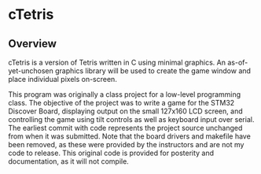 # cTetris

## Overview

cTetris is a version of Tetris written in C using minimal graphics. An
as-of-yet-unchosen graphics library will be used to create the game window
and place individual pixels on-screen.

This program was originally a class project for a low-level programming class.
The objective of the project was to write a game for the STM32 Discover Board,
displaying output on the small 127x160 LCD screen, and controlling the game
using tilt controls as well as keyboard input over serial. The earliest commit
with code represents the project source unchanged from when it was submitted.
Note that the board drivers and makefile have been removed, as these were 
provided by the instructors and are not my code to release. This original
code is provided for posterity and documentation, as it will not compile.
